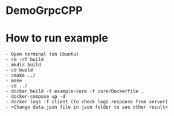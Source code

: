 # DemoGrpcCPP


# How to run example   
    - Open terminal (on Ubuntu)
    - rm -rf build
    - mkdir build
    - cd build
    - cmake ../
    - make
    - cd ../
    - docker build -t example-core -f core/Dockerfile .
    - docker-compose up -d
    - docker logs -f client (to check logs response from server)
    - <Change data.json file in json folder to see other result>

